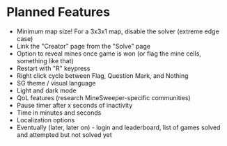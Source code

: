 # Planned Features

- Minimum map size! For a 3x3x1 map, disable the solver (extreme edge case)
- Link the "Creator" page from the "Solve" page
- Option to reveal mines once game is won (or flag the mine cells, something like that)
- Restart with "R" keypress
- Right click cycle between Flag, Question Mark, and Nothing
- SG theme / visual language
- Light and dark mode
- QoL features (research MineSweeper-specific communities)
- Pause timer after x seconds of inactivity
- Time in minutes and seconds
- Localization options
- Eventually (later, later on) - login and leaderboard, list of games solved and attempted but not solved yet